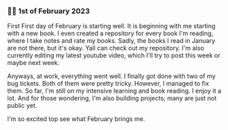  
### 🐻‍❄️ 1st of February 2023

First First day of February is starting well. It is beginning with me starting with a new book. I even created a repository for every book I'm reading, where I take notes and rate my books. Sadly, the books I read in January are not there, but it's okay. Yall can check out my repository. I'm also currently editing my latest youtube video, which I'll try to post this week or maybe next week. 

Anyways, at work, everything went well. I finally got done with two of my bug tickets. Both of them were pretty tricky. However, I managed to fix them. So far, I'm still on my intensive learning and book reading. I enjoy it a lot. And for those wondering, I'm also building projects; many are just not public yet. 

I'm so excited top see what February brings me.
 

